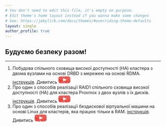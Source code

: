 ```yaml
---
# You don't need to edit this file, it's empty on purpose.
# Edit theme's home layout instead if you wanna make some changes
# See: https://jekyllrb.com/docs/themes/#overriding-theme-defaults
layout: single
author_profile: true
---
```

## Будуємо безпеку разом!
---
1. Побудова спільного сховища високої доступності (HA) кластера з двома вузлами на основі DRBD з мережею на основі RDMA. [інструкція](https://github.com/vidomenko-it/vidomenko-it.github.io/blob/main/_posts/2025-01-11-post-1.md). Дивитись <a href="https://youtube.com">
  <img src="assets/images/youtube.jpg" width="40" height="25" width="60" target="_blank" alt="Дивитись"></a>  
2. Про один з способів реалізації RAID1 спільного сховища високої доступності (HA) для кластера Proxmox з двох вузлів з їх дисків. [інструкція](https://github.com/vidomenko-it/vidomenko-it.github.io/blob/main/_posts/2025-01-12-post-2.md). Дивитись <a href="https://youtube.com">
  <img src="assets/images/youtube.jpg" width="40" height="25" width="60" target="_blank" alt="Дивитись"></a> 
3. Про один з способів реалізації бездискової віртуальної машини на основі Linux для кластерів, яка працює тільки в RAM. [інструкція](https://github.com/vidomenko-it/vidomenko-it.github.io/blob/main/_posts/2025-01-24-post-3.md). Дивитись <a href="https://youtube.com">
  <img src="assets/images/youtube.jpg" width="40" height="25" width="60" target="_blank" alt="Дивитись"></a>
